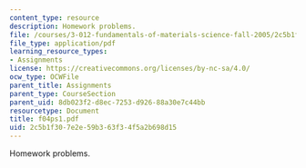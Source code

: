 ```yaml
---
content_type: resource
description: Homework problems.
file: /courses/3-012-fundamentals-of-materials-science-fall-2005/2c5b1f307e2e59b363f34f5a2b698d15_f04ps1.pdf
file_type: application/pdf
learning_resource_types:
- Assignments
license: https://creativecommons.org/licenses/by-nc-sa/4.0/
ocw_type: OCWFile
parent_title: Assignments
parent_type: CourseSection
parent_uid: 8db023f2-d8ec-7253-d926-88a30e7c44bb
resourcetype: Document
title: f04ps1.pdf
uid: 2c5b1f30-7e2e-59b3-63f3-4f5a2b698d15
---
```

Homework problems.